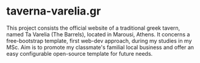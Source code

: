 # taverna-varelia.gr
This project consists the official website of a traditional greek tavern, named Ta Varelia (The Barrels), located in Marousi, Athens.
It concerns a free-bootstrap template, first web-dev approach, during my studies in my MSc.
Aim is to promote my classmate's familial local business and offer an easy configurable open-source template for future needs.
